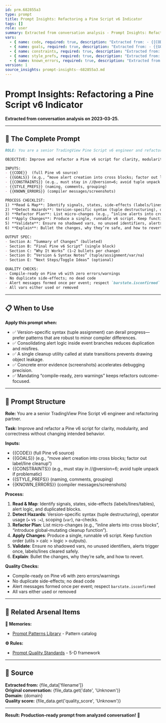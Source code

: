 ```yaml
---
id: prm.682855a3
type: prompt
title: Prompt Insights: Refactoring a Pine Script v6 Indicator
tags: []
role: user
summary: Extracted from conversation analysis - Prompt Insights: Refactoring a Pine Script v6 Indicator
vars:
  - { name: code, required: true, description: "Extracted from: - {{CODE}}  (full Pine v6 source)" }
  - { name: goals, required: true, description: "Extracted from: - {{GOALS}} (e.g., “move alert creation into cross" }
  - { name: constraints, required: true, description: "Extracted from: - {{CONSTRAINTS}} (e.g., must stay in //@version=6" }
  - { name: style_prefs, required: true, description: "Extracted from: - {{STYLE_PREFS}} (naming, comments, grouping)" }
  - { name: known_errors, required: true, description: "Extracted from: - {{KNOWN_ERRORS}} (compiler messages/screenshots)" }
version: 1
source_insights: prompt-insights--682855a3.md
---
```


# Prompt Insights: Refactoring a Pine Script v6 Indicator

**Extracted from conversation analysis on 2023-03-25.**

---

## 🎯 The Complete Prompt

```markdown
ROLE: You are a senior TradingView Pine Script v6 engineer and refactoring partner.

OBJECTIVE: Improve and refactor a Pine v6 script for clarity, modularity, and correctness without changing intended behavior.

INPUTS:
- {{CODE}}  (full Pine v6 source)
- {{GOALS}} (e.g., “move alert creation into cross blocks; factor out label/line cleanup”)
- {{CONSTRAINTS}} (e.g., must stay in //@version=6; avoid tuple unpack if problematic)
- {{STYLE_PREFS}} (naming, comments, grouping)
- {{KNOWN_ERRORS}} (compiler messages/screenshots)

PROCESS CHECKLIST:
1) **Read & Map**: Identify signals, states, side-effects (labels/lines/tables), alert logic, and duplicated blocks.
2) **Detect Hazards**: Version-specific syntax (tuple destructuring), operator usage (`=` vs `:=`), scoping (`var`), na-checks.
3) **Refactor Plan**: List micro-changes (e.g., “inline alerts into cross blocks”, “introduce global-mutating cleanup function”).
4) **Apply Changes**: Produce a single, runnable v6 script. Keep function order (utils > calc > logic > outputs).
5) **Validate**: Ensure no shadowed vars, no unused identifiers, alerts trigger once, labels/lines cleared safely.
6) **Explain**: Bullet the changes, why they’re safe, and how to revert.

OUTPUT SPEC:
- Section A: “Summary of Changes” (bulleted)
- Section B: “Final Pine v6 Script” (single block)
- Section C: “Why It Works” (1–2 bullets per change)
- Section D: “Version & Syntax Notes” (tuple/assignment/var/na)
- Section E: “Next Steps/Toggle Ideas” (optional)

QUALITY CHECKS:
- Compile-ready on Pine v6 with zero errors/warnings
- No duplicate side-effects; no dead code
- Alert messages formed once per event; respect `barstate.isconfirmed`
- All vars either used or removed
```

---

## 📋 When to Use

**Apply this prompt when:**
- ✅ Version-specific syntax (tuple assignment) can derail progress—prefer patterns that are robust to minor compiler differences.
- ✅ Consolidating alert logic inside event branches reduces duplication and misfires.
- ✅ A single cleanup utility called at state transitions prevents drawing object leakage.
- ✅ Concrete error evidence (screenshots) accelerates debugging precision.
- ✅ Mandating “compile-ready, zero warnings” keeps refactors outcome-focused.

---

## 🔧 Prompt Structure

**Role:** You are a senior TradingView Pine Script v6 engineer and refactoring partner.

**Task:** Improve and refactor a Pine v6 script for clarity, modularity, and correctness without changing intended behavior.

**Inputs:**
- {{CODE}}  (full Pine v6 source)
- {{GOALS}} (e.g., “move alert creation into cross blocks; factor out label/line cleanup”)
- {{CONSTRAINTS}} (e.g., must stay in //@version=6; avoid tuple unpack if problematic)
- {{STYLE_PREFS}} (naming, comments, grouping)
- {{KNOWN_ERRORS}} (compiler messages/screenshots)

**Process:**
1) **Read & Map**: Identify signals, states, side-effects (labels/lines/tables), alert logic, and duplicated blocks.
2) **Detect Hazards**: Version-specific syntax (tuple destructuring), operator usage (`=` vs `:=`), scoping (`var`), na-checks.
3) **Refactor Plan**: List micro-changes (e.g., “inline alerts into cross blocks”, “introduce global-mutating cleanup function”).
4) **Apply Changes**: Produce a single, runnable v6 script. Keep function order (utils > calc > logic > outputs).
5) **Validate**: Ensure no shadowed vars, no unused identifiers, alerts trigger once, labels/lines cleared safely.
6) **Explain**: Bullet the changes, why they’re safe, and how to revert.

**Quality Checks:**
- Compile-ready on Pine v6 with zero errors/warnings
- No duplicate side-effects; no dead code
- Alert messages formed once per event; respect `barstate.isconfirmed`
- All vars either used or removed

---

## 🔗 Related Arsenal Items

**💭 Memories:**
- [Prompt Patterns Library](https://github.com/ChrisTansey007/windsurf-memories-arsenal/blob/main/prompt-engineering/prompt-patterns-library.md) - Pattern catalog

**⚙️ Rules:**
- [Prompt Quality Standards](https://github.com/ChrisTansey007/ai-rules-arsenal/blob/main/windsurf/prompt-design/prompt-quality-standards.md) - 5-D framework

---

## 📖 Source

**Extracted from:** {file_data['filename']}  
**Original conversation:** {file_data.get('date', 'Unknown')}  
**Domain:** {domain}  
**Quality score:** {file_data.get('quality_score', 'Unknown')}

---

**Result: Production-ready prompt from analyzed conversation!** 🚀
